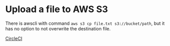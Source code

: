 Upload a file to AWS S3
=======================

There is awscli with command `aws s3 cp file.txt s3://bucket/path`, but it has no option to not overwrite the destination file.

[CircleCI](https://circleci.com/gh/leadhub-code/upload-to-s3)
